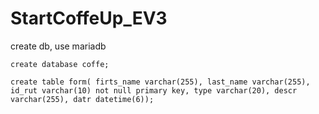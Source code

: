# StartCoffeUp_EV3

create db, use mariadb

```
create database coffe;

create table form( firts_name varchar(255), last_name varchar(255), id_rut varchar(10) not null primary key, type varchar(20), descr varchar(255), datr datetime(6));
```